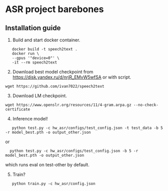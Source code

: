# ASR project barebones

## Installation guide

1. Build and start docker container.
```shell
   docker build -t speech2text .
   docker run \
   --gpus '"device=0"' \
   -it --rm speech2text
```

2. Download best model checkpoint from https://disk.yandex.ru/d/nrjR_EMvW5wfSA or with script.
```shell
wget https://github.com/ivan7022/speech2text
```

3. Download LM checkpoint.
```shell
wget https://www.openslr.org/resources/11/4-gram.arpa.gz --no-check-certificate
```

4. Inference model!
```shell
   python test.py -c hw_asr/configs/test_config.json -t test_data -b 5 -r model_best.pth -o output_other.json
```
or 
```shell
  python test.py -c hw_asr/configs/test_config.json -b 5 -r model_best.pth -o output_other.json
```
which runs eval on test-other by default.

5. Train?
```shell
   python train.py -c hw_asr/config.json
```
